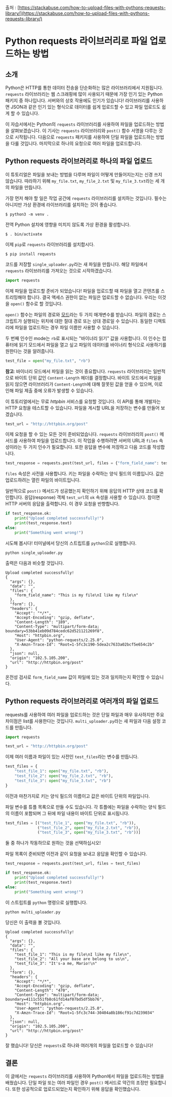 출처 : [https://stackabuse.com/how-to-upload-files-with-pythons-requests-library/](https://stackabuse.com/how-to-upload-files-with-pythons-requests-library/)

# Python requests 라이브러리로 파일 업로드하는 방법

## 소개

Python은 HTTP를 통한 데이터 전송을 단순화하는 많은 라이브러리에서 지원됩니다. `requests` 라이브러리는 웹 스크래핑에 많이 사용되기 때문에 가장 인기 있는 Python 패키지 중 하나입니다. 서버와의 상호 작용에도 인기가 있습니다! 라이브러리를 사용하면 JSON과 같은 인기 있는 형식으로 데이터를 쉽게 업로드할 수 있고 파일 업로드도 쉽게 할 수 있습니다.

이 자습서에서는 Python의 `requests` 라이브러리를 사용하여 파일을 업로드하는 방법을 살펴보겠습니다. 이 기사는 `requests` 라이브러리와 `post()` 함수 서명을 다루는 것으로 시작됩니다. 다음으로 `requests` 패키지를 사용하여 단일 파일을 업로드하는 방법을 다룰 것입니다. 마지막으로 하나의 요청으로 여러 파일을 업로드합니다.

## Python requests 라이브러리로 하나의 파일 업로드

이 튜토리얼은 파일을 보내는 방법을 다루며 파일이 어떻게 만들어지는지는 신경 쓰지 않습니다. 따라하기 위해 `my_file.txt`, `my_file_2.txt` 및 `my_file_3.txt`라는 세 개의 파일을 만듭니다.

가장 먼저 해야 할 일은 작업 공간에 `requests` 라이브러리를 설치하는 것입니다. 필수는 아니지만 가상 환경에 라이브러리를 설치하는 것이 좋습니다.

```shell
$ python3 -m venv .
```

전역 Python 설치에 영향을 미치지 않도록 가상 환경을 활성합니다.

```shell
$ . bin/activate
```

이제 `pip`로 `requests` 라이브러리를 설치합시다.

```shell
$ pip install requests
```

코드를 저장할 `single_uploader.py`라는 새 파일을 만듭니다. 해당 파일에서 `requests` 라이브러리를 가져오는 것으로 시작하겠습니다.

```python
import requests
```

이제 파일을 업로드할 준비가 되었습니다! 파일을 업로드할 때 파일을 열고 콘텐츠를 스트리밍해야 합니다. 결국 액세스 권한이 없는 파일은 업로드할 수 없습니다. 우리는 이것을 `open()` 함수로 할 것입니다.

`open()` 함수는 파일의 경로와 [모드](https://stackabuse.com/file-handling-in-python/)라는 두 가지 매개변수를 받습니다. 파일의 경로는 스크립트가 실행되는 위치에 대한 절대 경로 또는 상대 경로일 수 있습니다. 동일한 디렉토리에 파일을 업로드하는 경우 파일 이름만 사용할 수 있습니다.

두 번째 인수인 mode는 `rb`로 표시되는 "바이너리 읽기" 값을 사용합니다. 이 인수는 컴퓨터에 읽기 모드에서 파일을 열고 싶고 파일의 데이터를 바이너리 형식으로 사용하기를 원한다는 것을 알려줍니다.

```python
test_file = open("my_file.txt", "rb")
```

**참고**: 바이너리 모드에서 파일을 읽는 것이 중요합니다. `requests` 라이브러리는 일반적으로 바이트 단위 값인 `Content-Length` 헤더를 결정합니다. 바이트 모드에서 파일을 읽지 않으면 라이브러리가 `Content-Length`에 대해 잘못된 값을 얻을 수 있으며, 이로 인해 파일 제출 중에 오류가 발생할 수 있습니다.

이 튜토리얼에서는 무료 *httpbin* 서비스를 요청할 것입니다. 이 API를 통해 개발자는 HTTP 요청을 테스트할 수 있습니다. 파일을 게시할 URL을 저장하는 변수를 만들어 보겠습니다.

```python
test_url = "http://httpbin.org/post"
```

이제 요청을 할 수 있는 모든 것이 준비되었습니다. `requests` 라이브러리의 `post()` 메서드를 사용하여 파일을 업로드합니다. 이 작업을 수행하려면 서버의 URL과 `files` 속성이라는 두 가지 인수가 필요합니다. 또한 응답을 변수에 저장하고 다음 코드를 작성합니다.

```python
test_response = requests.post(test_url, files = {"form_field_name": test_file})
```

`files` 속성은 사전을 사용합니다. 키는 파일을 수락하는 양식 필드의 이름입니다. 값은 업로드하려는 열린 파일의 바이트입니다.

일반적으로 `post()` 메서드가 성공했는지 확인하기 위해 응답의 HTTP 상태 코드를 확인합니다. 응답(response) 객체 `test_url`의 `ok` 속성을 사용할 수 있습니다. 참이면 HTTP 서버의 응답을 출력합니다. 이 경우 요청을 반향합니다.

```python
if test_response.ok:
    print("Upload completed successfully!")
    print(test_response.text)
else:
    print("Something went wrong!")
```

시도해 봅시다! 터미널에서 당신의 스트립트를 `python`으로 실행합니다.

```shell
python single_uploader.py
```

출력은 다음과 비슷할 것입니다.

```
Upload completed successfully!
{
  "args": {}, 
  "data": "", 
  "files": {
    "form_field_name": "This is my file\nI like my file\n"
  }, 
  "form": {}, 
  "headers": {
    "Accept": "*/*", 
    "Accept-Encoding": "gzip, deflate", 
    "Content-Length": "189", 
    "Content-Type": "multipart/form-data; boundary=53bb41eb09d784cedc62d521121269f8", 
    "Host": "httpbin.org", 
    "User-Agent": "python-requests/2.25.0", 
    "X-Amzn-Trace-Id": "Root=1-5fc3c190-5dea2c7633a02bcf5e654c2b"
  }, 
  "json": null, 
  "origin": "102.5.105.200", 
  "url": "http://httpbin.org/post"
}
```

온전성 검사로 `form_field_name` 값이 파일에 있는 것과 일치하는지 확인할 수 있습니다.

## Python requests 라이브러리로 여러개의 파일 업로드

requests를 사용하여 여러 파일을 업로드하는 것은 단일 파일과 매우 유사하지만 주요 차이점은 list를 사용한다는 것입니다. `multi_uploader.py`라는 새 파일과 다음 설정 코드를 만듭니다.

```python
import requests

test_url = "http://httpbin.org/post"
```

이제 여러 이름과 파일이 있는 사전인 `test_files`라는 변수를 만듭니다.

```python
test_files = {
    "test_file_1": open("my_file.txt", "rb"),
    "test_file_2": open("my_file_2.txt", "rb"),
    "test_file_3": open("my_file_3.txt", "rb")
}
```

이전과 마찬가지로 키는 양식 필드의 이름이고 값은 바이트 단위의 파일입니다.

파일 변수를 튜플 목록으로 만들 수도 있습니다. 각 튜플에는 파일을 수락하는 양식 필드의 이름이 포함되며 그 뒤에 파일 내용이 바이트 단위로 표시됩니다.

```python
test_files = [("test_file_1", open("my_file.txt", "rb")),
              ("test_file_2", open("my_file_2.txt", "rb")),
              ("test_file_3", open("my_file_3.txt", "rb"))]
```

둘 중 하나가 작동하므로 원하는 것을 선택하십시오!

파일 목록이 준비되면 이전과 같이 요청을 보내고 응답을 확인할 수 있습니다.

```python
test_response = requests.post(test_url, files = test_files)

if test_response.ok:
    print("Upload completed successfully!")
    print(test_response.text)
else:
    print("Something went wrong!")
```

이 스트립트를 `python` 명령으로 실행합니다.

```shell
python multi_uploader.py
```

당신은 이 출력을 볼 것입니다.

```
Upload completed successfully!
{
  "args": {}, 
  "data": "", 
  "files": {
    "test_file_1": "This is my file\nI like my file\n", 
    "test_file_2": "All your base are belong to us\n", 
    "test_file_3": "It's-a me, Mario!\n"
  }, 
  "form": {}, 
  "headers": {
    "Accept": "*/*", 
    "Accept-Encoding": "gzip, deflate", 
    "Content-Length": "470", 
    "Content-Type": "multipart/form-data; boundary=4111c551fb8c61fd14af07bd5df5bb76", 
    "Host": "httpbin.org", 
    "User-Agent": "python-requests/2.25.0", 
    "X-Amzn-Trace-Id": "Root=1-5fc3c744-30404a8b186cf91c7d239034"
  }, 
  "json": null, 
  "origin": "102.5.105.200", 
  "url": "http://httpbin.org/post"
}
```

잘 했습니다! 당신은 `requests`로 하나와 여러개의 파일을 업로드할 수 있습니다!

## 결론

이 글에서는 `requests` 라이브러리를 사용하여 Python에서 파일을 업로드하는 방법을 배웠습니다. 단일 파일 또는 여러 파일인 경우 `post()` 메서드로 약간의 조정만 필요합니다. 또한 성공적으로 업로드되었는지 확인하기 위해 응답을 확인했습니다.
